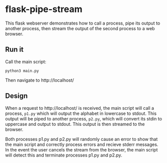 # flask-pipe-stream

This flask webserver demonstrates how to call a process, pipe its output to another process, then stream the output of the second process to a web browser.

## Run it

Call the main script:
```
python3 main.py
```

Then navigate to http://localhost/

## Design
When a request to http://localhost/ is received, the main script will call a process, `p1.py` which will output the alphabet in lowercase to stdout. This output will be piped to another process, `p2.py`, which will convert its stdin to uppercase and output to stdout. This output is then streamed to the browser.

Both processes p1.py and p2.py will randomly cause an error to show that the main script and correctly process errors and recieve stderr messages.
In the event the user cancels the stream from the browser, the main script will detect this and terminate processes p1.py and p2.py.
